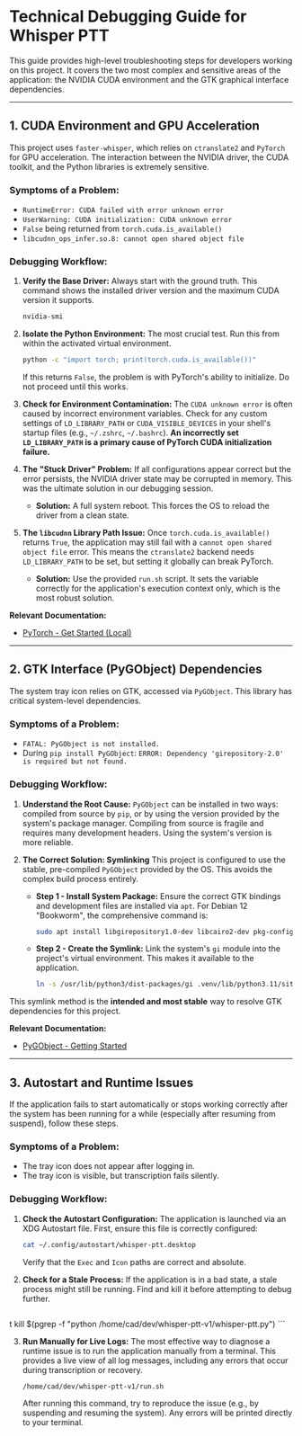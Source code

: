 # Technical Debugging Guide for Whisper PTT

This guide provides high-level troubleshooting steps for developers working on this project. It covers the two most complex and sensitive areas of the application: the NVIDIA CUDA environment and the GTK graphical interface dependencies.

---

## 1. CUDA Environment and GPU Acceleration

This project uses `faster-whisper`, which relies on `ctranslate2` and `PyTorch` for GPU acceleration. The interaction between the NVIDIA driver, the CUDA toolkit, and the Python libraries is extremely sensitive.

### Symptoms of a Problem:
- `RuntimeError: CUDA failed with error unknown error`
- `UserWarning: CUDA initialization: CUDA unknown error`
- `False` being returned from `torch.cuda.is_available()`
- `libcudnn_ops_infer.so.8: cannot open shared object file`

### Debugging Workflow:

1.  **Verify the Base Driver:**
    Always start with the ground truth. This command shows the installed driver version and the maximum CUDA version it supports.
    ```bash
    nvidia-smi
    ```

2.  **Isolate the Python Environment:**
    The most crucial test. Run this from within the activated virtual environment.
    ```bash
    python -c "import torch; print(torch.cuda.is_available())"
    ```
    If this returns `False`, the problem is with PyTorch's ability to initialize. Do not proceed until this works.

3.  **Check for Environment Contamination:**
    The `CUDA unknown error` is often caused by incorrect environment variables. Check for any custom settings of `LD_LIBRARY_PATH` or `CUDA_VISIBLE_DEVICES` in your shell's startup files (e.g., `~/.zshrc`, `~/.bashrc`). **An incorrectly set `LD_LIBRARY_PATH` is a primary cause of PyTorch CUDA initialization failure.**

4.  **The "Stuck Driver" Problem:**
    If all configurations appear correct but the error persists, the NVIDIA driver state may be corrupted in memory. This was the ultimate solution in our debugging session.
    *   **Solution:** A full system reboot. This forces the OS to reload the driver from a clean state.

5.  **The `libcudnn` Library Path Issue:**
    Once `torch.cuda.is_available()` returns `True`, the application may still fail with a `cannot open shared object file` error. This means the `ctranslate2` backend needs `LD_LIBRARY_PATH` to be set, but setting it globally can break PyTorch.
    *   **Solution:** Use the provided `run.sh` script. It sets the variable correctly for the application's execution context only, which is the most robust solution.

**Relevant Documentation:**
- [PyTorch - Get Started (Local)](https://pytorch.org/get-started/locally/)

---

## 2. GTK Interface (PyGObject) Dependencies

The system tray icon relies on GTK, accessed via `PyGObject`. This library has critical system-level dependencies.

### Symptoms of a Problem:
- `FATAL: PyGObject is not installed.`
- During `pip install PyGObject`: `ERROR: Dependency 'girepository-2.0' is required but not found.`

### Debugging Workflow:

1.  **Understand the Root Cause:**
    `PyGObject` can be installed in two ways: compiled from source by `pip`, or by using the version provided by the system's package manager. Compiling from source is fragile and requires many development headers. Using the system's version is more reliable.

2.  **The Correct Solution: Symlinking**
    This project is configured to use the stable, pre-compiled `PyGObject` provided by the OS. This avoids the complex build process entirely.
    *   **Step 1 - Install System Package:** Ensure the correct GTK bindings and development files are installed via `apt`. For Debian 12 "Bookworm", the comprehensive command is:
        ```bash
        sudo apt install libgirepository1.0-dev libcairo2-dev pkg-config python3-dev python3-gi gir1.2-gtk-3.0 libgtk-3-dev
        ```
    *   **Step 2 - Create the Symlink:** Link the system's `gi` module into the project's virtual environment. This makes it available to the application.
        ```bash
        ln -s /usr/lib/python3/dist-packages/gi .venv/lib/python3.11/site-packages/gi
        ```

This symlink method is the **intended and most stable** way to resolve GTK dependencies for this project.

**Relevant Documentation:**
- [PyGObject - Getting Started](https://pygobject.readthedocs.io/en/latest/getting_started.html)

---

## 3. Autostart and Runtime Issues

If the application fails to start automatically or stops working correctly after the system has been running for a while (especially after resuming from suspend), follow these steps.

### Symptoms of a Problem:
- The tray icon does not appear after logging in.
- The tray icon is visible, but transcription fails silently.

### Debugging Workflow:

1.  **Check the Autostart Configuration:**
    The application is launched via an XDG Autostart file. First, ensure this file is correctly configured:
    ```bash
    cat ~/.config/autostart/whisper-ptt.desktop
    ```
    Verify that the `Exec` and `Icon` paths are correct and absolute.

2.  **Check for a Stale Process:**
    If the application is in a bad state, a stale process might still be running. Find and kill it before attempting to debug further.
    ```bash
t    kill $(pgrep -f "python /home/cad/dev/whisper-ptt-v1/whisper-ptt.py")
    ```

3.  **Run Manually for Live Logs:**
    The most effective way to diagnose a runtime issue is to run the application manually from a terminal. This provides a live view of all log messages, including any errors that occur during transcription or recovery.
    ```bash
    /home/cad/dev/whisper-ptt-v1/run.sh
    ```
    After running this command, try to reproduce the issue (e.g., by suspending and resuming the system). Any errors will be printed directly to your terminal.
